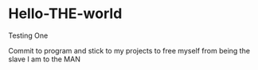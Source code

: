 # Hello-THE-world
Testing One

Commit to program and stick to my projects to free myself from being the slave I am to the MAN
